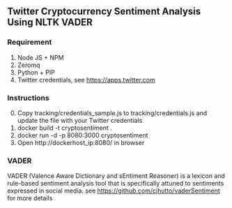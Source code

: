 ## Twitter Cryptocurrency Sentiment Analysis Using NLTK VADER

### Requirement
1. Node JS + NPM
2. Zeromq
3. Python + PIP
4. Twitter credentials, see https://apps.twitter.com

### Instructions
0. Copy tracking/credentials_sample.js to tracking/credentials.js and update the file with your Twitter credentials
1. docker build -t cryptosentiment .
2. docker run  -d -p 8080:3000 cryptosentiment
3. Open http://dockerhost_ip:8080/ in browser


### VADER
VADER (Valence Aware Dictionary and sEntiment Reasoner) is a lexicon and rule-based sentiment analysis tool that is specifically attuned to sentiments expressed in social media.
see https://github.com/cjhutto/vaderSentiment for more details

